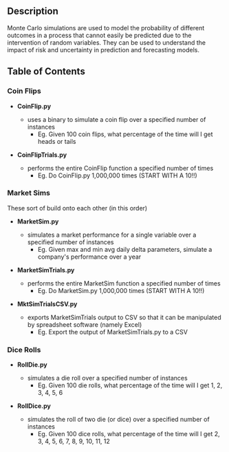 ## Description

Monte Carlo simulations are used to model the probability of different outcomes in a process that cannot easily be predicted due to the intervention of random variables. They can be used to understand the impact of risk and uncertainty in prediction and forecasting models.


## Table of Contents


### Coin Flips

* <b>CoinFlip.py</b>
  * uses a binary to simulate a coin flip over a specified number of instances
    * Eg. Given 100 coin flips, what percentage of the time will I get heads or tails

* <b>CoinFlipTrials.py</b>
  * performs the entire CoinFlip function a specified number of times
    * Eg. Do CoinFlip.py 1,000,000 times (START WITH A 10!!)
    
### Market Sims

These sort of build onto each other (in this order)

* <b>MarketSim.py</b>
  * simulates a market performance for a single variable over a specified number of instances
    * Eg. Given max and min avg daily delta parameters, simulate a company's performance over a year
    
* <b>MarketSimTrials.py</b>
  * performs the entire MarketSim function a specified number of times
    * Eg. Do MarketSim.py 1,000,000 times (START WITH A 10!!)
    
 * <b>MktSimTrialsCSV.py</b>
   * exports MarketSimTrials output to CSV so that it can be manipulated by spreadsheet software (namely Excel)
     * Eg. Export the output of MarketSimTrials.py to a CSV
  
### Dice Rolls

* <b>RollDie.py</b>
  * simulates a die roll over a specified number of instances
    * Eg. Given 100 die rolls, what percentage of the time will I get 1, 2, 3, 4, 5, 6
    
* <b>RollDice.py</b>
  * simulates the roll of two die (or dice) over a specified number of instances
    * Eg. Given 100 dice rolls, what percentage of the time will I get 2, 3, 4, 5, 6, 7, 8, 9, 10, 11, 12
 
